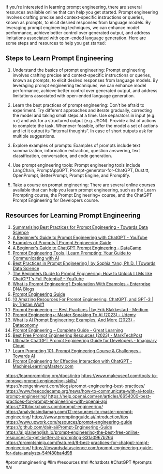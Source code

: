 If you're interested in learning prompt engineering, there are several resources available online that can help you get started. Prompt engineering involves crafting precise and context-specific instructions or queries, known as prompts, to elicit desired responses from language models. By leveraging prompt engineering techniques, we can enhance model performance, achieve better control over generated output, and address limitations associated with open-ended language generation. Here are some steps and resources to help you get started:

## Steps to Learn Prompt Engineering

1. Understand the basics of prompt engineering: Prompt engineering involves crafting precise and context-specific instructions or queries, known as prompts, to elicit desired responses from language models. By leveraging prompt engineering techniques, we can enhance model performance, achieve better control over generated output, and address limitations associated with open-ended language generation.

2. Learn the best practices of prompt engineering: Don't be afraid to experiment. Try different approaches and iterate gradually, correcting the model and taking small steps at a time. Use separators in input (e.g. <>) and ask for a structured output (e.g. JSON). Provide a list of actions to complete the task. Whenever feasible, offer the model a set of actions and let it output its “internal thoughts”. In case of short outputs ask for multiple suggestions.

3. Explore examples of prompts: Examples of prompts include text summarization, information extraction, question answering, text classification, conversation, and code generation.

4. Use prompt engineering tools: Prompt engineering tools include LangChain, PromptAppGPT, Prompt-generator-for-ChatGPT, Dust.tt, OpenPrompt, BetterPrompt, Prompt Engine, and Promptify.

5. Take a course on prompt engineering: There are several online courses available that can help you learn prompt engineering, such as the Learn Prompting course, the Prompt Engineering+ course, and the ChatGPT Prompt Engineering for Developers course.

## Resources for Learning Prompt Engineering

1. [Summarising Best Practices for Prompt Engineering - Towards Data Science](https://towardsdatascience.com/summarising-best-practices-for-prompt-engineering-c5e86c483af4)
2. [A Beginner's Guide to Prompt Engineering with ChatGPT - YouTube](https://youtube.com/watch?v=MLR4pIKZHI8)
3. [Examples of Prompts | Prompt Engineering Guide](https://www.promptingguide.ai/introduction/examples)
4. [A Beginner's Guide to ChatGPT Prompt Engineering - DataCamp](https://www.datacamp.com/tutorial/a-beginners-guide-to-chatgpt-prompt-engineering)
5. [Prompt Engineering Tools | Learn Prompting: Your Guide to Communicating with AI](https://learnprompting.org/docs/tooling/tools)
6. [Best Practices in Prompt Engineering | by Sophia Yang, Ph.D. | Towards Data Science](https://towardsdatascience.com/best-practices-in-prompt-engineering-a18d6bab904b)
7. [The Beginners Guide to Prompt Engineering: How to Unlock LLMs like ChatGPT's Full Potential! - YouTube](https://youtube.com/watch?v=A806OYAveYA)
8. [What is Prompt Engineering? Explanation With Examples - Enterprise DNA Blogs](https://blog.enterprisedna.co/what-is-prompt-engineering/)
9. [Prompt Engineering Guide](https://www.promptingguide.ai)
10. [10 Amazing Resources For Prompt Engineering, ChatGPT, and GPT-3 | by Tristan Wolff](https://medium.com/tales-of-tomorrow/10-amazing-resources-for-prompt-engineering-chatgpt-and-gpt-3-ad84dd26bfc7)
11. [Prompt Engineering — Best Practices | by Erik Blakkestad - Medium](https://medium.com/prompt-trainer/prompt-engineering-best-practices-9d737a2ad675)
12. [Prompt Engineering+: Master Speaking To AI (2023) - Udemy](https://www.udemy.com/course/mastering-prompt-engineering-learn-to-how-to-talk-to-ai/)
13. [What Is AI Prompt Engineering: Examples, And More (2023) - Dataconomy](https://dataconomy.com/2023/01/27/what-is-ai-prompt-engineering-examples-how/)
14. [Prompt Engineering – Complete Guide - Great Learning](https://www.mygreatlearning.com/blog/prompt-engineering-complete-guide/)
15. [Best Free Prompt Engineering Resources (2023) - MarkTechPost](https://www.marktechpost.com/2023/04/04/best-free-prompt-engineering-resources-2023/)
16. [Ultimate ChatGPT Prompt Engineering Guide for Developers - Imaginary Cloud](https://www.imaginarycloud.com/blog/chatgpt-prompt-engineering/)
17. [Learn Prompting 101: Prompt Engineering Course & Challenges - Towards AI](https://towardsai.net/p/machine-learning/learn-prompting-101-prompt-engineering-course)
18. [Prompt Engineering for Effective Interaction with ChatGPT - MachineLearningMastery.com](https://machinelearningmastery.com/prompt-engineering-for-effective-interaction-with-chatgpt/)


https://learnprompting.org/docs/intro
https://www.makeuseof.com/tools-to-improve-prompt-engineering-skills/
https://nextgeninvent.com/blogs/prompt-engineering-best-practices/
https://www.freecodecamp.org/news/how-to-communicate-with-ai-tools-prompt-engineering/
https://help.openai.com/en/articles/6654000-best-practices-for-prompt-engineering-with-openai-api
https://101blockchains.com/prompt-engineering/
https://analyticsindiamag.com/12-resources-to-master-prompt-engineering/
https://www.promptingguide.ai/introduction/tips
https://www.upwork.com/resources/prompt-engineering-guide
https://github.com/dair-ai/Prompt-Engineering-Guide
https://ai.plainenglish.io/prompt-engineering-the-best-free-online-resources-to-get-better-at-prompting-831a0967b26d
https://promptsninja.com/featured/8-best-practices-for-chatgpt-rompt-engineering/
https://towardsdatascience.com/prompt-engineering-guide-for-data-analysts-54f480ba4d98

#promptengineering #llm #resources #ml #chatbots #ChatGPT #prompts #AI
